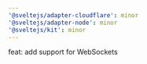 ```yaml
---
'@sveltejs/adapter-cloudflare': minor
'@sveltejs/adapter-node': minor
'@sveltejs/kit': minor
---
```


feat: add support for WebSockets
